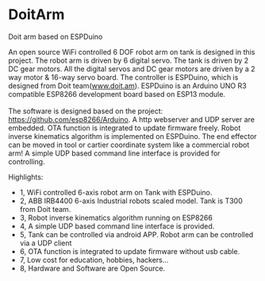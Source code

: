 # DoitArm
Doit arm based on ESPDuino

An open source WiFi controlled 6 DOF robot arm on tank is designed in this project. The robot arm is driven by 6 digital servo. The tank is driven by 2 DC gear motors. All the digital servos and DC gear motors are driven by a 2 way motor & 16-way servo board. The controller is ESPDuino, which is designed from Doit team(www.doit.am). ESPDuino is an Arduino UNO R3 compatible ESP8266 development board based on ESP13 module.</br>
   </br>
The software is designed based on the project: https://github.com/esp8266/Arduino. A http webserver and UDP server are embedded. OTA function is integrated to update firmware freely. Robot inverse kinematics algorithm is implemented on ESPDuino. The end effector can be moved in tool or cartier coordinate system like a commercial robot arm! A simple UDP based command line interface is provided for controlling. </br>

Highlights:</br>
- 1, WiFi controlled 6-axis robot arm on Tank with ESPDuino.
- 2, ABB IRB4400 6-axis Industrial robots scaled model. Tank is T300 from Doit team.
- 3, Robot inverse kinematics algorithm running on ESP8266
- 4, A simple UDP based command line interface is provided.
- 5, Tank can be controlled via android APP. Robot arm can be controlled via a UDP client
- 6, OTA function is integrated to update firmware without usb cable.
- 7, Low cost for education, hobbies, hackers… 
- 8, Hardware and Software are Open Source.
